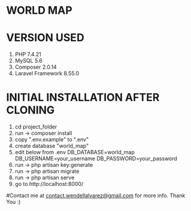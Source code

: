 # WORLD MAP

# VERSION USED
1. PHP 7.4.21
2. MySQL 5.6
3. Composer 2.0.14
4. Laravel Framework 8.55.0

# INITIAL INSTALLATION AFTER CLONING

1. cd project_folder
2. run -> composer install
3. copy ".env.example" to ".env"
4. create database "world_map"
5. edit below from .env
	DB_DATABASE=world_map
	DB_USERNAME=your_username
	DB_PASSWORD=your_password
6. run -> php artisan key:generate
7. run -> php artisan migrate
8. run -> php artisan serve
9. go to http://localhost:8000/

#Contact me at contact.wendellalvarez@gmail.com for more info.
Thank You :)
